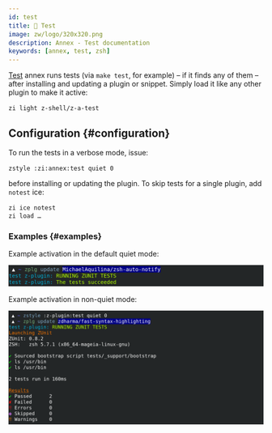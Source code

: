 ```yaml
---
id: test
title: 💠 Test
image: zw/logo/320x320.png
description: Annex - Test documentation
keywords: [annex, test, zsh]
---
```


[Test](https://github.com/z-shell/z-a-test) annex runs tests (via `make test`, for example) – if it finds any of them – after installing and updating a plugin or snippet. Simply load it like any other plugin to make it active:

```shell
zi light z-shell/z-a-test
```

## Configuration {#configuration}

To run the tests in a verbose mode, issue:

```shell
zstyle :zi:annex:test quiet 0
```

before installing or updating the plugin. To skip tests for a single plugin, add `notest` ice:

```shell
zi ice notest
zi load …
```

### Examples {#examples}

Example activation in the default quiet mode:

![z-a-test activation](https://raw.githubusercontent.com/z-shell/z-a-test/main/images/z-p-test-1.png)

Example activation in non-quiet mode:

![z-a-test activation](https://raw.githubusercontent.com/z-shell/z-a-test/main/images/z-p-test-2.png)
